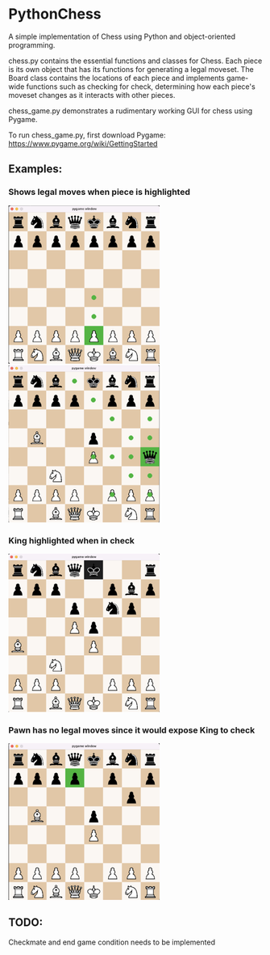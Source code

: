 # PythonChess

A simple implementation of Chess using Python and object-oriented programming.

chess.py contains the essential functions and classes for Chess. Each piece is its own object that has its functions for generating a legal moveset. The Board class contains the locations of each piece and implements game-wide functions such as checking for check, determining how each piece's moveset changes as it interacts with other pieces. 

chess_game.py demonstrates a rudimentary working GUI for chess using Pygame.

To run chess_game.py, first download Pygame: https://www.pygame.org/wiki/GettingStarted

## Examples:

### Shows legal moves when piece is highlighted
<img src="https://github.com/allenjiang17/PythonChess/blob/main/examples/chess_ex1.png" width="300">
<img src="https://github.com/allenjiang17/PythonChess/blob/main/examples/chess_ex4.png" width="300">

### King highlighted when in check
<img src="https://github.com/allenjiang17/PythonChess/blob/main/examples/chess_ex3.png" width="300">

### Pawn has no legal moves since it would expose King to check
<img src="https://github.com/allenjiang17/PythonChess/blob/main/examples/chess_ex2.png" width="300">

## TODO:
Checkmate and end game condition needs to be implemented




 
